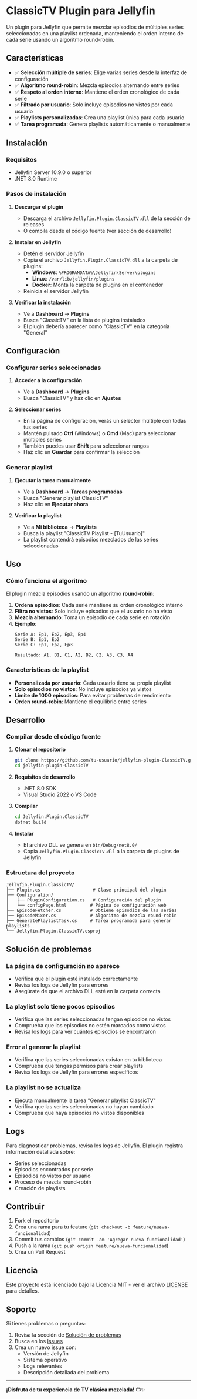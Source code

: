 # ClassicTV Plugin para Jellyfin

Un plugin para Jellyfin que permite mezclar episodios de múltiples series seleccionadas en una playlist ordenada, manteniendo el orden interno de cada serie usando un algoritmo round-robin.

## Características

- ✅ **Selección múltiple de series**: Elige varias series desde la interfaz de configuración
- ✅ **Algoritmo round-robin**: Mezcla episodios alternando entre series
- ✅ **Respeto al orden interno**: Mantiene el orden cronológico de cada serie
- ✅ **Filtrado por usuario**: Solo incluye episodios no vistos por cada usuario
- ✅ **Playlists personalizadas**: Crea una playlist única para cada usuario
- ✅ **Tarea programada**: Genera playlists automáticamente o manualmente

## Instalación

### Requisitos
- Jellyfin Server 10.9.0 o superior
- .NET 8.0 Runtime

### Pasos de instalación

1. **Descargar el plugin**
   - Descarga el archivo `Jellyfin.Plugin.ClassicTV.dll` de la sección de releases
   - O compila desde el código fuente (ver sección de desarrollo)

2. **Instalar en Jellyfin**
   - Detén el servidor Jellyfin
   - Copia el archivo `Jellyfin.Plugin.ClassicTV.dll` a la carpeta de plugins:
     - **Windows**: `%PROGRAMDATA%\Jellyfin\Server\plugins`
     - **Linux**: `/var/lib/jellyfin/plugins`
     - **Docker**: Monta la carpeta de plugins en el contenedor
   - Reinicia el servidor Jellyfin

3. **Verificar la instalación**
   - Ve a **Dashboard** → **Plugins**
   - Busca "ClassicTV" en la lista de plugins instalados
   - El plugin debería aparecer como "ClassicTV" en la categoría "General"

## Configuración

### Configurar series seleccionadas

1. **Acceder a la configuración**
   - Ve a **Dashboard** → **Plugins**
   - Busca "ClassicTV" y haz clic en **Ajustes**

2. **Seleccionar series**
   - En la página de configuración, verás un selector múltiple con todas tus series
   - Mantén pulsado **Ctrl** (Windows) o **Cmd** (Mac) para seleccionar múltiples series
   - También puedes usar **Shift** para seleccionar rangos
   - Haz clic en **Guardar** para confirmar la selección

### Generar playlist

1. **Ejecutar la tarea manualmente**
   - Ve a **Dashboard** → **Tareas programadas**
   - Busca "Generar playlist ClassicTV"
   - Haz clic en **Ejecutar ahora**

2. **Verificar la playlist**
   - Ve a **Mi biblioteca** → **Playlists**
   - Busca la playlist "ClassicTV Playlist - [TuUsuario]"
   - La playlist contendrá episodios mezclados de las series seleccionadas

## Uso

### Cómo funciona el algoritmo

El plugin mezcla episodios usando un algoritmo **round-robin**:

1. **Ordena episodios**: Cada serie mantiene su orden cronológico interno
2. **Filtra no vistos**: Solo incluye episodios que el usuario no ha visto
3. **Mezcla alternando**: Toma un episodio de cada serie en rotación
4. **Ejemplo**:
   ```
   Serie A: Ep1, Ep2, Ep3, Ep4
   Serie B: Ep1, Ep2
   Serie C: Ep1, Ep2, Ep3

   Resultado: A1, B1, C1, A2, B2, C2, A3, C3, A4
   ```

### Características de la playlist

- **Personalizada por usuario**: Cada usuario tiene su propia playlist
- **Solo episodios no vistos**: No incluye episodios ya vistos
- **Límite de 1000 episodios**: Para evitar problemas de rendimiento
- **Orden round-robin**: Mantiene el equilibrio entre series

## Desarrollo

### Compilar desde el código fuente

1. **Clonar el repositorio**
   ```bash
   git clone https://github.com/tu-usuario/jellyfin-plugin-ClassicTV.git
   cd jellyfin-plugin-ClassicTV
   ```

2. **Requisitos de desarrollo**
   - .NET 8.0 SDK
   - Visual Studio 2022 o VS Code

3. **Compilar**
   ```bash
   cd Jellyfin.Plugin.ClassicTV
   dotnet build
   ```

4. **Instalar**
   - El archivo DLL se genera en `bin/Debug/net8.0/`
   - Copia `Jellyfin.Plugin.ClassicTV.dll` a la carpeta de plugins de Jellyfin

### Estructura del proyecto

```
Jellyfin.Plugin.ClassicTV/
├── Plugin.cs                    # Clase principal del plugin
├── Configuration/
│   ├── PluginConfiguration.cs   # Configuración del plugin
│   └── configPage.html         # Página de configuración web
├── EpisodeFetcher.cs           # Obtiene episodios de las series
├── EpisodeMixer.cs             # Algoritmo de mezcla round-robin
├── GeneratePlaylistTask.cs     # Tarea programada para generar playlists
└── Jellyfin.Plugin.ClassicTV.csproj
```

## Solución de problemas

### La página de configuración no aparece
- Verifica que el plugin esté instalado correctamente
- Revisa los logs de Jellyfin para errores
- Asegúrate de que el archivo DLL esté en la carpeta correcta

### La playlist solo tiene pocos episodios
- Verifica que las series seleccionadas tengan episodios no vistos
- Comprueba que los episodios no estén marcados como vistos
- Revisa los logs para ver cuántos episodios se encontraron

### Error al generar la playlist
- Verifica que las series seleccionadas existan en tu biblioteca
- Comprueba que tengas permisos para crear playlists
- Revisa los logs de Jellyfin para errores específicos

### La playlist no se actualiza
- Ejecuta manualmente la tarea "Generar playlist ClassicTV"
- Verifica que las series seleccionadas no hayan cambiado
- Comprueba que haya episodios no vistos disponibles

## Logs

Para diagnosticar problemas, revisa los logs de Jellyfin. El plugin registra información detallada sobre:

- Series seleccionadas
- Episodios encontrados por serie
- Episodios no vistos por usuario
- Proceso de mezcla round-robin
- Creación de playlists

## Contribuir

1. Fork el repositorio
2. Crea una rama para tu feature (`git checkout -b feature/nueva-funcionalidad`)
3. Commit tus cambios (`git commit -am 'Agregar nueva funcionalidad'`)
4. Push a la rama (`git push origin feature/nueva-funcionalidad`)
5. Crea un Pull Request

## Licencia

Este proyecto está licenciado bajo la Licencia MIT - ver el archivo [LICENSE](LICENSE) para detalles.

## Soporte

Si tienes problemas o preguntas:

1. Revisa la sección de [Solución de problemas](#solución-de-problemas)
2. Busca en los [Issues](https://github.com/tu-usuario/jellyfin-plugin-ClassicTV/issues)
3. Crea un nuevo issue con:
   - Versión de Jellyfin
   - Sistema operativo
   - Logs relevantes
   - Descripción detallada del problema

---

**¡Disfruta de tu experiencia de TV clásica mezclada!** 📺✨
